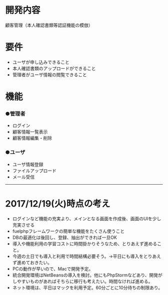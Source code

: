 # 開発内容
顧客管理（本人確認書類等認証機能の模倣）

# 要件
- ユーザが申し込みできること
- 本人確認書類のアップロードができること
- 管理者がユーザ情報の閲覧できること

# 機能
### ●管理者
- ログイン
- 顧客情報一覧表示
- 顧客情報編集・削除

### ●ユーザ
- ユーザ情報登録
- ファイルアップロード
- メール受信

---

# 2017/12/19(火)時点の考え
- ログインなど機能の充実より、メインとなる画面を作成後、画面のUIを少し充実させる
- fuelphpフレームワークの簡単な機能をたくさん使うこと
- DBの最適化は後回し、登録、抽出ができれば一旦OK
- 導入や機能利用の学習コストに時間掛かりそうなため、とりあえず進めること。
- 今週の土日でも導入と利用で時間結構必要そう。→平日にも導入をとりあえず進めておきたい。
- PCの動作が早いので、Macで開発予定。
- 統合開発環境はNetBeansの導入を検討。他にもPhpStormなどあり、開発がしやすいものがあればそちらに移行も考えたい。時間なければ進める。
- ネット環境は、平日はマックを利用予定。60分ごとに10分待ちの制限あり。

